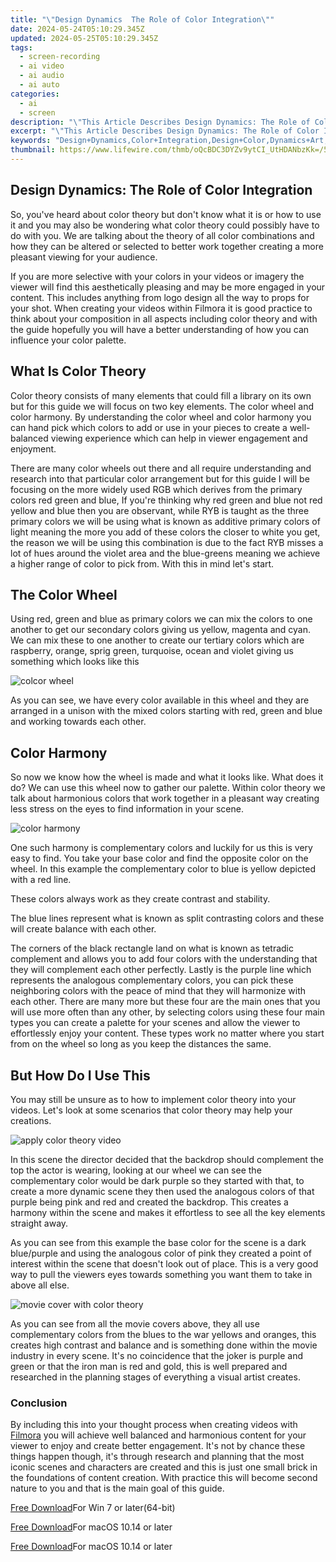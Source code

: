 ```yaml
---
title: "\"Design Dynamics  The Role of Color Integration\""
date: 2024-05-24T05:10:29.345Z
updated: 2024-05-25T05:10:29.345Z
tags: 
  - screen-recording
  - ai video
  - ai audio
  - ai auto
categories: 
  - ai
  - screen
description: "\"This Article Describes Design Dynamics: The Role of Color Integration\""
excerpt: "\"This Article Describes Design Dynamics: The Role of Color Integration\""
keywords: "Design+Dynamics,Color+Integration,Design+Color,Dynamics+Art,Dynamic+Designs,Artistic+Color,Design+Aesthetics"
thumbnail: https://www.lifewire.com/thmb/oQcBDC3DYZv9ytCI_UtHDANbzKk=/540x405/filters:no_upscale():max_bytes(150000):strip_icc()/weather-apps-5b57415246e0fb00370b7d6e.jpg
---
```


## Design Dynamics: The Role of Color Integration

So, you've heard about color theory but don't know what it is or how to use it and you may also be wondering what color theory could possibly have to do with you. We are talking about the theory of all color combinations and how they can be altered or selected to better work together creating a more pleasant viewing for your audience.

If you are more selective with your colors in your videos or imagery the viewer will find this aesthetically pleasing and may be more engaged in your content. This includes anything from logo design all the way to props for your shot. When creating your videos within Filmora it is good practice to think about your composition in all aspects including color theory and with the guide hopefully you will have a better understanding of how you can influence your color palette.

## What Is Color Theory

Color theory consists of many elements that could fill a library on its own but for this guide we will focus on two key elements. The color wheel and color harmony. By understanding the color wheel and color harmony you can hand pick which colors to add or use in your pieces to create a well-balanced viewing experience which can help in viewer engagement and enjoyment.

There are many color wheels out there and all require understanding and research into that particular color arrangement but for this guide I will be focusing on the more widely used RGB which derives from the primary colors red green and blue, If you're thinking why red green and blue not red yellow and blue then you are observant, while RYB is taught as the three primary colors we will be using what is known as additive primary colors of light meaning the more you add of these colors the closer to white you get, the reason we will be using this combination is due to the fact RYB misses a lot of hues around the violet area and the blue-greens meaning we achieve a higher range of color to pick from. With this in mind let's start.

## The Color Wheel

Using red, green and blue as primary colors we can mix the colors to one another to get our secondary colors giving us yellow, magenta and cyan. We can mix these to one another to create our tertiary colors which are raspberry, orange, sprig green, turquoise, ocean and violet giving us something which looks like this

![colcor wheel](https://images.wondershare.com/filmora/article-images/2024/color-wheel.jpg)

As you can see, we have every color available in this wheel and they are arranged in a unison with the mixed colors starting with red, green and blue and working towards each other.

## Color Harmony

So now we know how the wheel is made and what it looks like. What does it do? We can use this wheel now to gather our palette. Within color theory we talk about harmonious colors that work together in a pleasant way creating less stress on the eyes to find information in your scene.

![color harmony](https://images.wondershare.com/filmora/article-images/2022/08/color-harmony.jpg)

One such harmony is complementary colors and luckily for us this is very easy to find. You take your base color and find the opposite color on the wheel. In this example the complementary color to blue is yellow depicted with a red line.

These colors always work as they create contrast and stability.

The blue lines represent what is known as split contrasting colors and these will create balance with each other.

The corners of the black rectangle land on what is known as tetradic complement and allows you to add four colors with the understanding that they will complement each other perfectly. Lastly is the purple line which represents the analogous complementary colors, you can pick these neighboring colors with the peace of mind that they will harmonize with each other. There are many more but these four are the main ones that you will use more often than any other, by selecting colors using these four main types you can create a palette for your scenes and allow the viewer to effortlessly enjoy your content. These types work no matter where you start from on the wheel so long as you keep the distances the same.

## But How Do I Use This

You may still be unsure as to how to implement color theory into your videos. Let's look at some scenarios that color theory may help your creations.

![apply color theory video](https://images.wondershare.com/filmora/article-images/2022/08/apply-color-theory-video.jpg)

In this scene the director decided that the backdrop should complement the top the actor is wearing, looking at our wheel we can see the complementary color would be dark purple so they started with that, to create a more dynamic scene they then used the analogous colors of that purple being pink and red and created the backdrop. This creates a harmony within the scene and makes it effortless to see all the key elements straight away.

As you can see from this example the base color for the scene is a dark blue/purple and using the analogous color of pink they created a point of interest within the scene that doesn't look out of place. This is a very good way to pull the viewers eyes towards something you want them to take in above all else.

![movie cover with color theory](https://images.wondershare.com/filmora/article-images/2022/08/movie-cover-with-color-theory.jpg)

As you can see from all the movie covers above, they all use complementary colors from the blues to the war yellows and oranges, this creates high contrast and balance and is something done within the movie industry in every scene. It's no coincidence that the joker is purple and green or that the iron man is red and gold, this is well prepared and researched in the planning stages of everything a visual artist creates.

### Conclusion

By including this into your thought process when creating videos with [Filmora](https://tools.techidaily.com/wondershare/filmora/download/) you will achieve well balanced and harmonious content for your viewer to enjoy and create better engagement. It's not by chance these things happen though, it's through research and planning that the most iconic scenes and characters are created and this is just one small brick in the foundations of content creation. With practice this will become second nature to you and that is the main goal of this guide.

[Free Download](https://tools.techidaily.com/wondershare/filmora/download/)For Win 7 or later(64-bit)

[Free Download](https://tools.techidaily.com/wondershare/filmora/download/)For macOS 10.14 or later

[Free Download](https://tools.techidaily.com/wondershare/filmora/download/)For macOS 10.14 or later

<ins class="adsbygoogle"
     style="display:block"
     data-ad-format="autorelaxed"
     data-ad-client="ca-pub-7571918770474297"
     data-ad-slot="1223367746"></ins>

<ins class="adsbygoogle"
     style="display:block"
     data-ad-format="autorelaxed"
     data-ad-client="ca-pub-7571918770474297"
     data-ad-slot="1223367746"></ins>



<ins class="adsbygoogle"
     style="display:block"
     data-ad-client="ca-pub-7571918770474297"
     data-ad-slot="8358498916"
     data-ad-format="auto"
     data-full-width-responsive="true"></ins>





